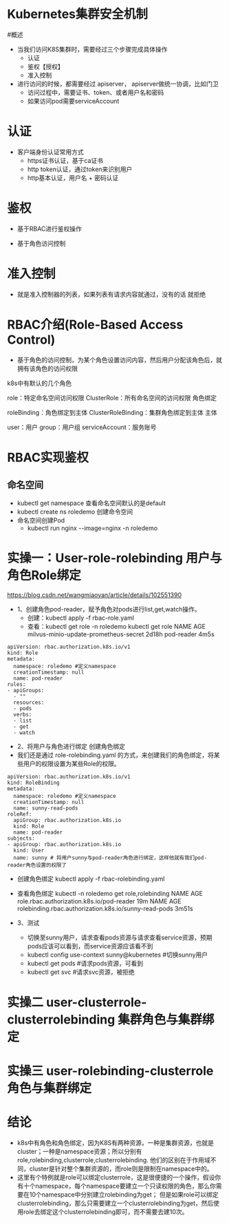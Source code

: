 # Kubernetes集群安全机制
#概述
- 当我们访问K8S集群时，需要经过三个步骤完成具体操作
    - 认证
    - 鉴权【授权】
    - 准入控制
- 进行访问的时候，都需要经过 apiserver， apiserver做统一协调，比如门卫
    - 访问过程中，需要证书、token、或者用户名和密码
    - 如果访问pod需要serviceAccount
    
    
# 认证
- 客户端身份认证常用方式
    - https证书认证，基于ca证书
    - http token认证，通过token来识别用户
    - http基本认证，用户名 + 密码认证
    
    
# 鉴权
- 基于RBAC进行鉴权操作

- 基于角色访问控制


# 准入控制
- 就是准入控制器的列表，如果列表有请求内容就通过，没有的话 就拒绝


# RBAC介绍(Role-Based Access Control)
- 基于角色的访问控制，为某个角色设置访问内容，然后用户分配该角色后，就拥有该角色的访问权限

k8s中有默认的几个角色

role：特定命名空间访问权限
ClusterRole：所有命名空间的访问权限
角色绑定

roleBinding：角色绑定到主体
ClusterRoleBinding：集群角色绑定到主体
主体

user：用户
group：用户组
serviceAccount：服务账号


# RBAC实现鉴权
## 命名空间
- kubectl get namespace 查看命名空间默认的是default
- kubectl create ns roledemo 创建命令空间
- 命名空间创建Pod
    - kubectl run nginx --image=nginx -n roledemo
# 实操一：User-role-rolebinding 用户与角色Role绑定
https://blog.csdn.net/wangmiaoyan/article/details/102551390

- 1、创建角色pod-reader，赋予角色对pods进行list,get,watch操作。
    - 创建：kubectl apply -f rbac-role.yaml
    - 查看：kubectl get role -n roledemo
    kubectl get role
    NAME                                    AGE
    milvus-minio-update-prometheus-secret   2d18h
    pod-reader                              4m5s
  
```
apiVersion: rbac.authorization.k8s.io/v1
kind: Role
metadata:
  namespace: roledemo #定义namespace
  creationTimestamp: null
  name: pod-reader
rules:
- apiGroups:
  - ""
  resources:
  - pods
  verbs:
  - list
  - get
  - watch

```
- 2、将用户与角色进行绑定
创建角色绑定
- 我们还是通过 role-rolebinding.yaml 的方式，来创建我们的角色绑定，将某些用户的权限设置为某些Role的权限。
```
apiVersion: rbac.authorization.k8s.io/v1
kind: RoleBinding
metadata:
  namespace: roledemo #定义namespace
  creationTimestamp: null
  name: sunny-read-pods
roleRef:
  apiGroup: rbac.authorization.k8s.io
  kind: Role
  name: pod-reader
subjects:
- apiGroup: rbac.authorization.k8s.io
  kind: User
  name: sunny # 将用户sunny与pod-reader角色进行绑定，这样他就有我们pod-reader角色设置的权限了
```
- 创建角色绑定
kubectl apply -f rbac-rolebinding.yaml
- 查看角色绑定
kubectl -n roledemo  get role,rolebinding
NAME                                        AGE
role.rbac.authorization.k8s.io/pod-reader   19m
NAME                                                    AGE
rolebinding.rbac.authorization.k8s.io/sunny-read-pods   3m51s

- 3、测试 
    - 切换至sunny用户，请求查看pods资源与请求查看service资源，预期pods应该可以看到，而service资源应该看不到
    - kubectl config use-context sunny@kubernetes  #切换sunny用户
    - kubectl get pods  #请求pods资源，可看到
    - kubectl get svc   #请求svc资源，被拒绝

# 实操二 user-clusterrole-clusterrolebinding 集群角色与集群绑定

# 实操三 user-rolebinding-clusterrole 角色与集群绑定


# 结论
- k8s中有角色和角色绑定，因为K8S有两种资源，一种是集群资源，也就是cluster；一种是namespace资源；所以分别有role,rolebinding,clusterrole,clusterrolebinding.
他们的区别在于作用域不同，cluster是针对整个集群资源的，而role则是限制在namespace中的。
- 这里有个特例就是role可以绑定clusterrole，这是很便捷的一个操作，假设你有十个namespace，每个namespace要建立一个只读权限的角色，那么你需要在10个namespace中分别建立rolebinding为get；
但是如果role可以绑定clusterrolebinding，那么只需要建立一个clusterrolebinding为get，然后使用role去绑定这个clusterrolebinding即可，而不需要去建10次。